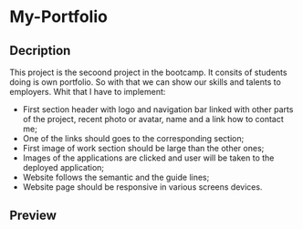 # My-Portfolio
## Decription
This project is the secoond project in the bootcamp. It consits of students doing is own portfolio. So with that we can show our skills and talents to employers. Whit that I have to implement:
* First section header with logo and navigation bar linked with other parts of the project, recent photo or avatar, name and a link how to contact me;
* One of the links should goes to the corresponding section;
* First image of work section should be large than the other ones;
* Images of the applications are clicked and user will be taken to the deployed application;
* Website follows the semantic and the guide lines;
* Website page should be responsive in various screens devices.

## Preview


